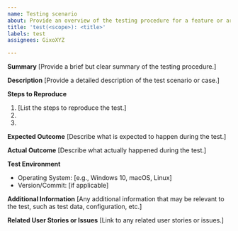 ```yaml
---
name: Testing scenario
about: Provide an overview of the testing procedure for a feature or area of the code.
title: 'test(<scope>): <title>'
labels: test
assignees: GixoXYZ

---
```


**Summary**
[Provide a brief but clear summary of the testing procedure.]

**Description**
[Provide a detailed description of the test scenario or case.]

**Steps to Reproduce**
1. [List the steps to reproduce the test.]
2. 
3. 

**Expected Outcome**
[Describe what is expected to happen during the test.]

**Actual Outcome**
[Describe what actually happened during the test.]

**Test Environment**
- Operating System: [e.g., Windows 10, macOS, Linux]
- Version/Commit: [if applicable]

**Additional Information**
[Any additional information that may be relevant to the test, such as test data, configuration, etc.]

**Related User Stories or Issues**
[Link to any related user stories or issues.]
